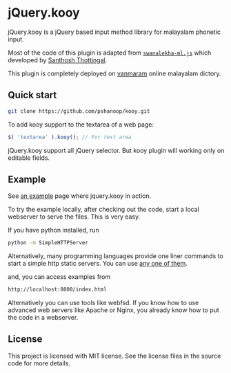 jQuery.kooy
==========

jQuery.kooy is a jQuery based input method library for malayalam phonetic input.

Most of the code of this plugin is adapted from [`swanalekha-ml.js`](https://github.com/smc/input-methods/tree/master/swanalekha-js) which developed by [Santhosh Thottingal](https://github.com/santhoshtr). 

This plugin is completely deployed on [vanmaram](http://www.vanmaram.com) online malayalam dictory. 


Quick start
-----------

```bash
git clone https://github.com/pshanoop/kooy.git
```

To add kooy support to the textarea of a web page:

```javascript
$( 'textarea' ).kooy(); // For text area
```
jQuery.kooy support all jQuery selector. But kooy plugin will working only on editable fields. 

Example
-------

See [an example](http://www.vanmaram.com/manglish) page
where jquery.kooy in action.

To try the example locally, after checking out the code, start a local webserver
to serve the files. This is very easy.

If you have python installed, run
```bash
python -m SimpleHTTPServer
```

Alternatively, many programming languages provide one liner commands to start a simple http static servers. You can use [any one of them](https://gist.github.com/willurd/5720255).


and, you can access examples from
```bash
http://localhost:8000/index.html
```
Alternatively you can use tools like webfsd. If you know how to use advanced
web servers like Apache or Nginx, you already know how to put the code in a
webserver.

License
-------
This project is licensed with MIT license. See the license
files in the source code for more details.
